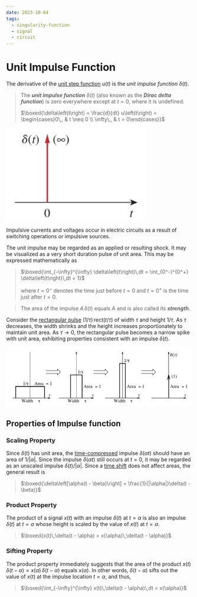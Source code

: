 ```yaml
---
date: 2023-10-04
tags:
  - singularity-function
  - signal
  - circuit
---
```


# Unit Impulse Function

The derivative of the [unit step function](58fcc503.md) $u\left(t\right)$ is the *unit impulse function* $\delta\left(t\right)$.

> The ***unit impulse function*** $\delta\left(t\right)$ (also known as the ***Dirac delta function***) is zero everywhere except at $t = 0$, where it is undefined.
>
> $\boxed{\delta\left(t\right) = \frac{d}{dt} u\left(t\right) = \begin{cases}0\,, & t \neq 0 \\ \infty\,, & t = 0\end{cases}}$

![](./media/unit-impulse-function.png)

Impulsive currents and voltages occur in electric circuits as a result of switching operations or impulsive sources.

The unit impulse may be regarded as an applied or resulting shock. It may be visualized as a very short duration pulse of unit area. This may be expressed mathematically as

> $\boxed{\int_{-\infty}^{\infty} \delta\left(t\right)\,dt = \int_{0^-}^{0^+} \delta\left(t\right)\,dt = 1}$
>
> where $t = 0^-$ denotes the time just before $t = 0$ and $t = 0^+$ is the time just after $t = 0$.

> The area of the impulse $A\,\delta(t)$ equals $A$ and is also called its ***strength***.

Consider the [rectangular pulse](78739d8e.md) $(1 / \tau)\,\mathrm{rect}(t / \tau)$ of width $\tau$ and height $1 / \tau$. As $\tau$ decreases, the width shrinks and the height increases proportionately to maintain unit area. As $\tau \to 0$, the rectangular pulse becomes a narrow spike with unit area, exhibiting properties consistent with an impulse $\delta(t)$.

![](./media/unit-impulse-function-genesis.svg)

## Properties of Impulse function

### Scaling Property

Since $\delta(t)$ has unit area, the [time-compressed](2d215ea5.md) impulse $\delta(\alpha t)$ should have an area of $1 / |\alpha|$. Since the impulse $\delta(\alpha t)$ still occurs at $t = 0$, it may be regarded as an unscaled impulse $\delta(t) / |\alpha|$. Since a [time shift](2d215ea5.md) does not affect areas, the general result is

> $\boxed{\delta\left[\alpha(t - \beta)\right] = \frac{1}{|\alpha|}\delta(t - \beta)}$

### Product Property

The product of a signal $x(t)$ with an impulse $\delta(t)$ at $t = \alpha$ is also an impulse $\delta(t)$ at $t = \alpha$ whose height is scaled by the value of $x(t)$ at $t = \alpha$.

> $\boxed{x(t)\,\delta(t - \alpha) = x(\alpha)\,\delta(t - \alpha)}$

### Sifting Property

The product property immediately suggests that the area of the product $x(t)\,\delta(t - \alpha) = x(\alpha)\,\delta(t - \alpha)$ equals $x(\alpha)$. In other words, $\delta(t - \alpha)$ sifts out the value of $x(t)$ at the impulse location $t = \alpha$, and thus,

> $\boxed{\int_{-\infty}^{\infty} x(t)\,\delta(t - \alpha)\,dt = x(\alpha)}$
